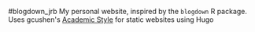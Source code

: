 #blogdown_jrb
My personal website, inspired by the `blogdown` R package. Uses gcushen's
[Academic Style](github.com/gcushen/hugo-academic) for static websites using Hugo 

